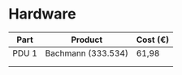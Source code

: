 # Hardware

| Part  | Product            | Cost (€) |
| ----- | ------------------ | -------- |
| PDU 1 | Bachmann (333.534) | 61,98    |
|       |                    |          |
|       |                    |          |
